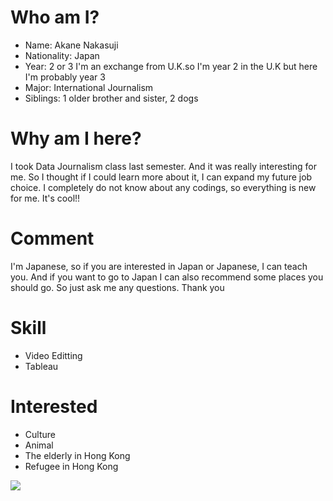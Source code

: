 # Who am I?
* Name: Akane Nakasuji 
* Nationality: Japan
* Year: 2 or 3 
  I'm an exchange from U.K.so I'm year 2 in the U.K but here I'm probably year 3
* Major: International Journalism
* Siblings: 1 older brother and sister, 2 dogs

# Why am I here?
I took Data Journalism class last semester. And it was really interesting for me. So I thought if I could learn more about it, I can expand my future job choice. I completely do not know about any codings, so everything is new for me. It's cool!!

# Comment
I'm Japanese, so if you are interested in Japan or Japanese, I can teach you. And if you want to go to Japan I can also recommend some places you should go. So just ask me any questions. Thank you

# Skill
* Video Editting
* Tableau

# Interested
* Culture
* Animal
* The elderly in Hong Kong
* Refugee in Hong Kong



![](https://cdn1.imggmi.com/uploads/2019/2/1/53e9e12ca08359d8b13b059aa03753e1-full.jpg)
